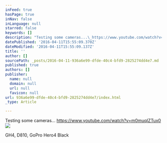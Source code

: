 ```yaml
---
inFeed: true
hasPage: true
inNav: false
inLanguage: null
starred: false
keywords: []
description: "Testing some cameras...\_https://www.youtube.com/watch?v=m0muqIZTux0"
datePublished: '2016-04-11T15:55:09.370Z'
dateModified: '2016-04-11T15:55:09.137Z'
title: ''
author: []
sourcePath: _posts/2016-04-11-936a6e99-dfde-40c4-bfd9-2825274dd4e7.md
published: true
authors: []
publisher:
  name: null
  domain: null
  url: null
  favicon: null
url: 936a6e99-dfde-40c4-bfd9-2825274dd4e7/index.html
_type: Article

---
```

Testing some cameras... https://www.youtube.com/watch?v=m0muqIZTux0
![](https://the-grid-user-content.s3-us-west-2.amazonaws.com/feec4efd-dec9-4bbf-b12d-e2f4b392bf6b.jpg)

GH4, D810, GoPro Hero4 Black